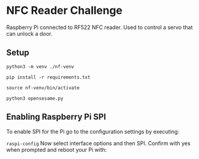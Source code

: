 # NFC Reader Challenge

Raspberry Pi connected to RF522 NFC reader. Used to control a servo that can unlock a door.

## Setup
`python3 -m venv ./nf-venv`

`pip install -r requirements.txt`

`source nf-venv/bin/activate`

`python3 opensesame.py`


## Enabling Raspberry Pi SPI

To enable SPI for the Pi go to the configuration settings by executing:

`raspi-config`
Now select interface options and then SPI. Confirm with yes when prompted and reboot your Pi with:
